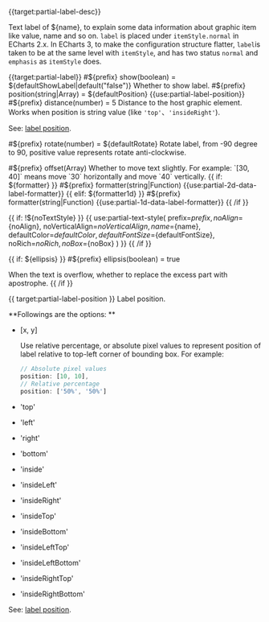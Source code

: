 {{target:partial-label-desc}}

Text label of ${name}, to explain some data information about graphic item like value, name and so on. `label` is placed under `itemStyle.normal` in ECharts 2.x. In ECharts 3, to make the configuration structure flatter, `label`is taken to be at the same level with `itemStyle`, and has two status `normal` and `emphasis` as `itemStyle` does.


{{target:partial-label}}
#${prefix} show(boolean) = ${defaultShowLabel|default("false")}
Whether to show label.
#${prefix} position(string|Array) = ${defaultPosition}
{{use:partial-label-position}}
#${prefix} distance(number) = 5
Distance to the host graphic element. Works when position is string value (like `'top'`、`'insideRight'`).

See: [label position](${galleryViewPath}doc-example/label-position).

#${prefix} rotate(number) = ${defaultRotate}
Rotate label, from -90 degree to 90, positive value represents rotate anti-clockwise.

#${prefix} offset(Array)
Whether to move text slightly. For example: `[30, 40]` means move `30` horizontally and move `40` vertically.
{{ if: ${formatter} }}
#${prefix} formatter(string|Function)
{{use:partial-2d-data-label-formatter}}
{{ elif: ${formatter1d} }}
#${prefix} formatter(string|Function)
{{use:partial-1d-data-label-formatter}}
{{ /if }}


{{ if: !${noTextStyle} }}
{{ use:partial-text-style(
    prefix=${prefix},
    noAlign=${noAlign},
    noVerticalAlign=${noVerticalAlign},
    name=${name},
    defaultColor=${defaultColor},
    defaultFontSize=${defaultFontSize},
    noRich=${noRich},
    noBox=${noBox}
) }}
{{ /if }}


{{ if: ${ellipsis} }}
#${prefix} ellipsis(boolean) = true

When the text is overflow, whether to replace the excess part with apostrophe.
{{ /if }}



{{ target:partial-label-position }}
Label position.

**Followings are the options: **

+ [x, y]

    Use relative percentage, or absolute pixel values to represent position of label relative to top-left corner of bounding box.
    For example:
    ```js
    // Absolute pixel values
    position: [10, 10],
    // Relative percentage
    position: ['50%', '50%']
    ```

+ 'top'
+ 'left'
+ 'right'
+ 'bottom'
+ 'inside'
+ 'insideLeft'
+ 'insideRight'
+ 'insideTop'
+ 'insideBottom'
+ 'insideLeftTop'
+ 'insideLeftBottom'
+ 'insideRightTop'
+ 'insideRightBottom'

See: [label position](${galleryViewPath}doc-example/label-position).